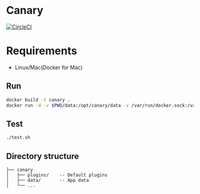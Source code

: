 # Canary

[![CircleCI](https://circleci.com/gh/TETRA2000/canary.svg?style=svg&circle-token=fb895ba698b6dd430d9b97a171a3184e9b02537e)](https://circleci.com/gh/TETRA2000/canary)

# Requirements

* Linux/Mac(Docker for Mac)

## Run

```bash
docker build -t canary .
docker run -d -v $PWD/data:/opt/canary/data -v /var/run/docker.sock:/var/run/docker.sock canary
```

## Test
```bash
./test.sh
```

## Directory structure

```
├── canary
│   ├── plugins/    -- Default plugins
│   ├── data/       -- App data
│   └── ...
```
